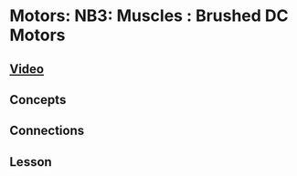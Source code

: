 # Motors: NB3: Muscles : Brushed DC Motors

## [Video](https://vimeo.com/??????)

## Concepts

## Connections

## Lesson
